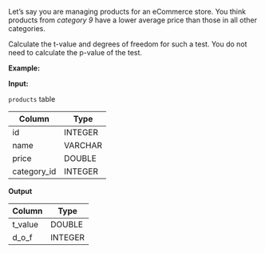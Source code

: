 ﻿
Let’s say you are managing products for an eCommerce store. You think products from  _category 9_  have a lower average price than those in all other categories.

Calculate the t-value and degrees of freedom for such a test. You do not need to calculate the p-value of the test.

**Example:**

**Input:**

`products`  table


|   Column    |  Type   |
|-------------|---------|
| id          | INTEGER |
| name        | VARCHAR |
| price       | DOUBLE  |
| category_id | INTEGER |




**Output**


| Column  |  Type   |
|---------|---------|
| t_value | DOUBLE  |
| d_o_f   | INTEGER |


